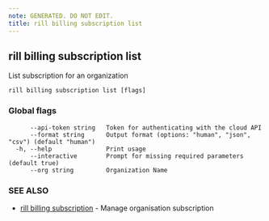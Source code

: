 ```yaml
---
note: GENERATED. DO NOT EDIT.
title: rill billing subscription list
---
```

## rill billing subscription list

List subscription for an organization

```
rill billing subscription list [flags]
```

### Global flags

```
      --api-token string   Token for authenticating with the cloud API
      --format string      Output format (options: "human", "json", "csv") (default "human")
  -h, --help               Print usage
      --interactive        Prompt for missing required parameters (default true)
      --org string         Organization Name
```

### SEE ALSO

* [rill billing subscription](subscription.md)	 - Manage organisation subscription

